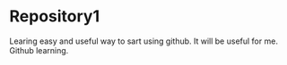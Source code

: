 # Repository1
Learing easy and useful way to sart using github.
It will be useful for me.
Github learning.
